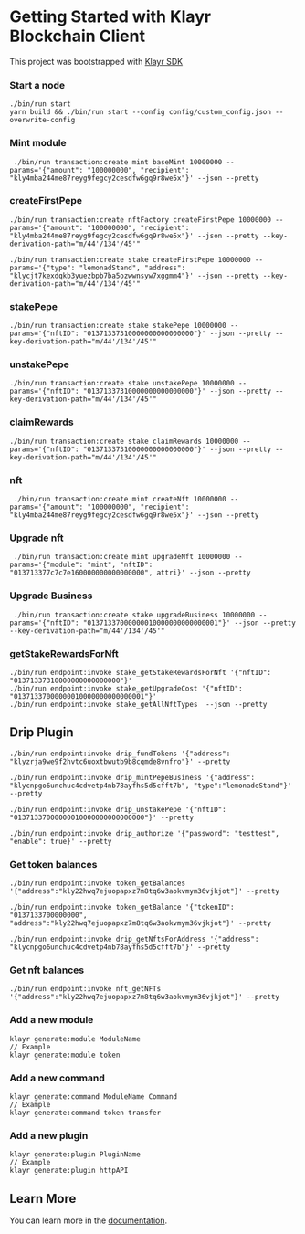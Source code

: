 # Getting Started with Klayr Blockchain Client

This project was bootstrapped with [Klayr SDK](https://github.com/Klayrhq/klayr-sdk)

### Start a node

```
./bin/run start
yarn build && ./bin/run start --config config/custom_config.json --overwrite-config
```

### Mint module

```
 ./bin/run transaction:create mint baseMint 10000000 --params='{"amount": "100000000", "recipient": "kly4mba244me87reyg9fegcy2cesdfw6gq9r8we5x"}' --json --pretty
```

### createFirstPepe

```
./bin/run transaction:create nftFactory createFirstPepe 10000000 --params='{"amount": "100000000", "recipient": "kly4mba244me87reyg9fegcy2cesdfw6gq9r8we5x"}' --json --pretty --key-derivation-path="m/44'/134'/45'"

./bin/run transaction:create stake createFirstPepe 10000000 --params='{"type": "lemonadStand", "address": "klycjt7kexdqkb3yuezbpb7ba5ozwwnsyw7xggmm4"}' --json --pretty --key-derivation-path="m/44'/134'/45'"
```

### stakePepe

```
./bin/run transaction:create stake stakePepe 10000000 --params='{"nftID": "01371337310000000000000000"}' --json --pretty --key-derivation-path="m/44'/134'/45'"
```

### unstakePepe

```
./bin/run transaction:create stake unstakePepe 10000000 --params='{"nftID": "01371337310000000000000000"}' --json --pretty --key-derivation-path="m/44'/134'/45'"
```

### claimRewards

```
./bin/run transaction:create stake claimRewards 10000000 --params='{"nftID": "01371337310000000000000000"}' --json --pretty --key-derivation-path="m/44'/134'/45'"
```

### nft

```
 ./bin/run transaction:create mint createNft 10000000 --params='{"amount": "100000000", "recipient": "kly4mba244me87reyg9fegcy2cesdfw6gq9r8we5x"}' --json --pretty
```

### Upgrade nft

```
 ./bin/run transaction:create mint upgradeNft 10000000 --params='{"module": "mint", "nftID": "013713377c7c7e160000000000000000", attri}' --json --pretty
```

### Upgrade Business

```
 ./bin/run transaction:create stake upgradeBusiness 10000000 --params='{"nftID": "01371337000000010000000000000001"}' --json --pretty --key-derivation-path="m/44'/134'/45'"
```

### getStakeRewardsForNft

```
./bin/run endpoint:invoke stake_getStakeRewardsForNft '{"nftID": "01371337310000000000000000"}'
./bin/run endpoint:invoke stake_getUpgradeCost '{"nftID": "01371337000000010000000000000001"}'
./bin/run endpoint:invoke stake_getAllNftTypes  --json --pretty
```

## Drip Plugin

```
./bin/run endpoint:invoke drip_fundTokens '{"address": "klyzrja9we9f2hvtc6uoxtbwutb9b8cqmde8vnfro"}' --pretty

./bin/run endpoint:invoke drip_mintPepeBusiness '{"address": "klycnpgo6unchuc4cdvetp4nb78ayfhs5d5cfft7b", "type":"lemonadeStand"}' --pretty

./bin/run endpoint:invoke drip_unstakePepe '{"nftID": "01371337000000010000000000000000"}' --pretty
```

```
./bin/run endpoint:invoke drip_authorize '{"password": "testtest", "enable": true}' --pretty
```

### Get token balances

```
./bin/run endpoint:invoke token_getBalances '{"address":"kly22hwq7ejuopapxz7m8tq6w3aokvmym36vjkjot"}' --pretty
```

```
./bin/run endpoint:invoke token_getBalance '{"tokenID": "0137133700000000", "address":"kly22hwq7ejuopapxz7m8tq6w3aokvmym36vjkjot"}' --pretty

./bin/run endpoint:invoke drip_getNftsForAddress '{"address": "klycnpgo6unchuc4cdvetp4nb78ayfhs5d5cfft7b"}' --pretty
```

### Get nft balances

```
./bin/run endpoint:invoke nft_getNFTs '{"address":"kly22hwq7ejuopapxz7m8tq6w3aokvmym36vjkjot"}' --pretty
```

### Add a new module

```
klayr generate:module ModuleName
// Example
klayr generate:module token
```

### Add a new command

```
klayr generate:command ModuleName Command
// Example
klayr generate:command token transfer
```

### Add a new plugin

```
klayr generate:plugin PluginName
// Example
klayr generate:plugin httpAPI
```

## Learn More

You can learn more in the [documentation](https://klayr.xyz/documentation/klayr-sdk/).
